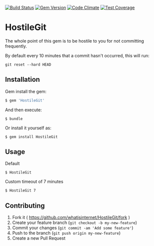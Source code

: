 [![Build
Status](https://travis-ci.org/whatisinternet/HostileGit.png?branch=master)](https://travis-ci.org/whatisinternet/HostileGit) [![Gem
Version](https://badge.fury.io/rb/HostileGit.png)](http://badge.fury.io/rb/HostileGit) [![Code Climate](https://codeclimate.com/github/whatisinternet/HostileGit/badges/gpa.svg)](https://codeclimate.com/github/whatisinternet/HostileGit) [![Test Coverage](https://codeclimate.com/github/whatisinternet/HostileGit/badges/coverage.svg)](https://codeclimate.com/github/whatisinternet/HostileGit)

# HostileGit

The whole point of this gem is to be hostile to you for not committing
frequently.


By default every 10 minutes that a commit hasn't occurred, this will run:

```shell
git reset --hard HEAD
```

## Installation

Gem install the gem:

```ruby
$ gem 'HostileGit'
```

And then execute:

    $ bundle

Or install it yourself as:

    $ gem install HostileGit

## Usage

Default

```shell
$ HostileGit
```

Custom timeout of 7 minutes
```shell
$ HostileGit 7
```

## Contributing

1. Fork it ( https://github.com/whatisinternet/HostileGit/fork )
2. Create your feature branch (`git checkout -b my-new-feature`)
3. Commit your changes (`git commit -am 'Add some feature'`)
4. Push to the branch (`git push origin my-new-feature`)
5. Create a new Pull Request
